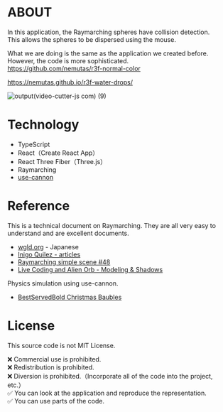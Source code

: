 # ABOUT
In this application, the Raymarching spheres have collision detection.<br>
This allows the spheres to be dispersed using the mouse.

What we are doing is the same as the application we created before. However, the code is more sophisticated.<br>
https://github.com/nemutas/r3f-normal-color

https://nemutas.github.io/r3f-water-drops/

![output(video-cutter-js com) (9)](https://user-images.githubusercontent.com/46724121/168792899-e4d4a84c-a906-4667-874b-597c0e096966.gif)

# Technology

- TypeScript
- React（Create React App）
- React Three Fiber（Three.js）
- Raymarching
- [use-cannon](https://github.com/pmndrs/use-cannon)

# Reference
This is a technical document on Raymarching. They are all very easy to understand and are excellent documents.

* [wgld.org](https://wgld.org/d/glsl/g008.html) - Japanese
* [Inigo Quilez - articles](https://www.iquilezles.org/www/index.htm)
* [Raymarching simple scene #48](https://www.youtube.com/watch?v=q2WcGi3Cr9w&t=6s)
* [Live Coding and Alien Orb - Modeling & Shadows](https://www.youtube.com/watch?v=b0AayhCO7s8&t=416s)

Physics simulation using use-cannon.

* [BestServedBold Christmas Baubles](https://codesandbox.io/s/bestservedbold-christmas-baubles-zxpv7)

# License

This source code is not MIT License.

❌ Commercial use is prohibited.<br>
❌ Redistribution is prohibited.<br>
❌ Diversion is prohibited.（Incorporate all of the code into the project, etc.）<br>
✅ You can look at the application and reproduce the representation.<br>
✅ You can use parts of the code.
